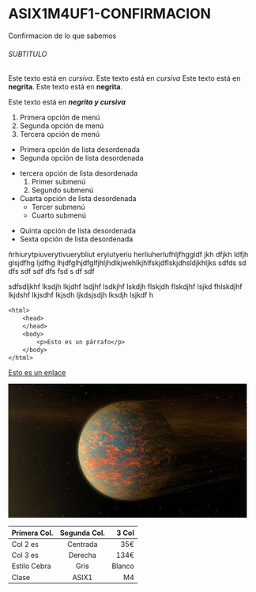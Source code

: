 # ASIX1M4UF1-CONFIRMACION

Confirmacion de lo que sabemos

###### SUBTITULO

Este texto está en *cursiva*.
Este texto está en _cursiva_
Este texto está en **negrita**.
Este texto está en __negrita__.

Este texto está en __*negrita y cursiva*__

1. Primera opción de menú
2. Segunda opción de menú
3. Tercera opción de menú

* Primera opción de lista desordenada
* Segunda opción de lista desordenada
- tercera opción de lista desordenada
    1. Primer submenú
    2. Segundo submenú
- Cuarta opción de lista desordenada
    * Tercer submenú
    * Cuarto submenú
+ Quinta opción de lista desordenada
+ Sexta opción de lista desordenada

ñrhiurytpiuverytivuerybliut eryiutyeriu herliuherlufhljfhggldf jkh dfjkh ldfjh glsjdfhg ljdfhg lhjdfglhjdfglfjhljhdlkjwehlkjhlfskjdflskjdhsldjkhljks sdfds sd dfs sdf  sdf dfs fsd s df sdf

sdfsdljkhf lksdjh lkjdhf lsdjhf lsdkjhf lskdjh flskjdh flskdjhf lsjkd fhlskdjhf lkjdshf lkjsdhf lkjsdh ljkdsjsdjh lksdjh lsjkdf h

```
<html>
    <head>
    </head>
    <body>
        <p>Esto es un párrafo</p>
    </body>
</html>
```
[Esto es un enlace](http://joan23.fje.edu "Enlace a la web del cole")

![Esto es una imagen de un planeta](https://github.com/AlbertoDeSantos/ASIX12324-RESUMEN/blob/main/planeta.jpg "Titulo opcional de la imagen")

|Primera Col.|Segunda Col.|3 Col|
|---------------|:------------:|---------:|
|Col 2 es|Centrada|35€|
|Col 3 es|Derecha|134€|
|Estilo Cebra|Gris|Blanco|
|Clase|ASIX1|M4|
